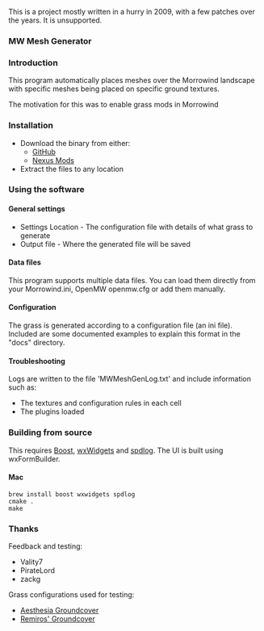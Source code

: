 This is a project mostly written in a hurry in 2009, with a few patches over the years. It is unsupported.

### MW Mesh Generator

### Introduction

This program automatically places meshes over the Morrowind landscape
with specific meshes being placed on specific ground textures.

The motivation for this was to enable grass mods in Morrowind

### Installation

- Download the binary from either:
  - [GitHub](https://github.com/Yacoby/mw-mesh-gen/releases/latest)
  - [Nexus Mods](https://www.nexusmods.com/morrowind/mods/23065)
- Extract the files to any location

### Using the software

#### General settings

- Settings Location - The configuration file with details of what grass to generate
- Output file - Where the generated file will be saved

#### Data files

This program supports multiple data files. You can load them
directly from your Morrowind.ini, OpenMW openmw.cfg or add them manually.

#### Configuration

The grass is generated according to a configuration file (an ini file). Included are some documented examples to explain
this format in the "docs" directory.

#### Troubleshooting

Logs are written to the file 'MWMeshGenLog.txt' and include information such as:
- The textures and configuration rules in each cell
- The plugins loaded

### Building from source

This requires [Boost](https://www.boost.org/), [wxWidgets](https://www.wxwidgets.org/) and [spdlog](https://github.com/gabime/spdlog). The UI is built using wxFormBuilder.

#### Mac

```shell
brew install boost wxwidgets spdlog
cmake .
make
```

### Thanks
Feedback and testing:
- Vality7
- PirateLord
- zackg

Grass configurations used for testing:
- [Aesthesia Groundcover](https://www.nexusmods.com/morrowind/mods/46377)
- [Remiros' Groundcover](https://nexusmods.com/morrowind/mods/46733)
